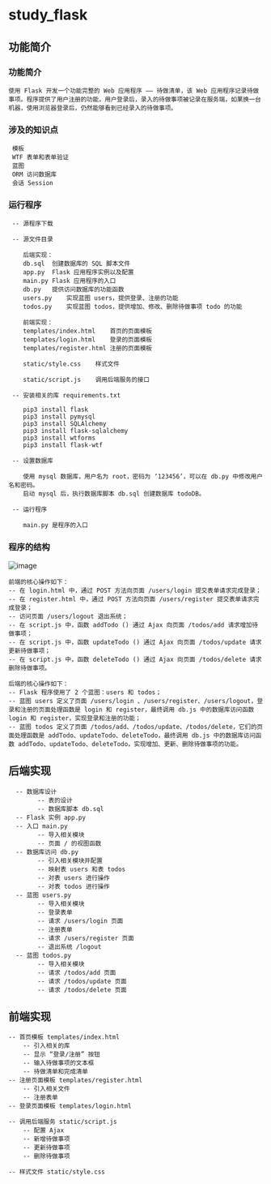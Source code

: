 # study_flask

## 功能简介
### 功能简介

    使用 Flask 开发一个功能完整的 Web 应用程序 —— 待做清单，该 Web 应用程序记录待做事项。程序提供了用户注册的功能，用户登录后，录入的待做事项被记录在服务端，如果换一台机器，使用浏览器登录后，仍然能够看到已经录入的待做事项。

### 涉及的知识点

     模板
     WTF 表单和表单验证
     蓝图
     ORM 访问数据库
     会话 Session

### 运行程序

     -- 源程序下载
     
     -- 源文件目录
        
        后端实现：
        db.sql	创建数据库的 SQL 脚本文件  
        app.py	Flask 应用程序实例以及配置  
        main.py	Flask 应用程序的入口  
        db.py	提供访问数据库的功能函数  
        users.py	实现蓝图 users，提供登录、注册的功能  
        todos.py	实现蓝图 todos，提供增加、修改、删除待做事项 todo 的功能 
        
        前端实现：
        templates/index.html	首页的页面模板  
        templates/login.html	登录的页面模板  
        templates/register.html	注册的页面模板  
        
        static/style.css	样式文件  
        
        static/script.js	调用后端服务的接口 
     
     -- 安装相关的库 requirements.txt
     
        pip3 install flask
        pip3 install pymysql
        pip3 install SQLAlchemy
        pip3 install flask-sqlalchemy
        pip3 install wtforms
        pip3 install flask-wtf
     
     -- 设置数据库
     
        使用 mysql 数据库，用户名为 root，密码为 ‘123456’，可以在 db.py 中修改用户名和密码。
        启动 mysql 后，执行数据库脚本 db.sql 创建数据库 todoDB。
     
     -- 运行程序
     
        main.py 是程序的入口

### 程序的结构

![image](https://user-images.githubusercontent.com/48540417/114809249-6783f800-9ddc-11eb-8a5b-21f09245bbd8.png)

    前端的核心操作如下：
    -- 在 login.html 中，通过 POST 方法向页面 /users/login 提交表单请求完成登录；
    -- 在 register.html 中，通过 POST 方法向页面 /users/register 提交表单请求完成登录；
    -- 访问页面 /users/logout 退出系统；
    -- 在 script.js 中，函数 addTodo () 通过 Ajax 向页面 /todos/add 请求增加待做事项；
    -- 在 script.js 中，函数 updateTodo () 通过 Ajax 向页面 /todos/update 请求更新待做事项；
    -- 在 script.js 中，函数 deleteTodo () 通过 Ajax 向页面 /todos/delete 请求删除待做事项。
    
    后端的核心操作如下：
    -- Flask 程序使用了 2 个蓝图：users 和 todos；
    -- 蓝图 users 定义了页面 /users/login 、/users/register、/users/logout，登录和注册的页面处理函数是 login 和 register，最终调用 db.js 中的数据库访问函数 login 和 register，实现登录和注册的功能；
    -- 蓝图 todos 定义了页面 /todos/add、/todos/update、/todos/delete，它们的页面处理函数是 addTodo、updateTodo、deleteTodo，最终调用 db.js 中的数据库访问函数 addTodo、updateTodo、deleteTodo，实现增加、更新、删除待做事项的功能。

## 后端实现

      -- 数据库设计
            -- 表的设计
            -- 数据库脚本 db.sql
      -- Flask 实例 app.py
      -- 入口 main.py
            -- 导入相关模块
            -- 页面 / 的视图函数
      -- 数据库访问 db.py
            -- 引入相关模块并配置
            -- 映射表 users 和表 todos
            -- 对表 users 进行操作
            -- 对表 todos 进行操作
      -- 蓝图 users.py
            -- 导入相关模块
            -- 登录表单
            -- 请求 /users/login 页面
            -- 注册表单
            -- 请求 /users/register 页面
            -- 退出系统 /logout
      -- 蓝图 todos.py
            -- 导入相关模块
            -- 请求 /todos/add 页面
            -- 请求 /todos/update 页面
            -- 请求 /todos/delete 页面

## 前端实现

    -- 首页模板 templates/index.html
        -- 引入相关的库
        -- 显示 “登录/注册” 按钮
        -- 输入待做事项的文本框
        -- 待做清单和完成清单
    -- 注册页面模板 templates/register.html
        -- 引入相关文件
        -- 注册表单
    -- 登录页面模板 templates/login.html
    
    -- 调用后端服务 static/script.js
        -- 配置 Ajax
        -- 新增待做事项
        -- 更新待做事项
        -- 删除待做事项
    
    -- 样式文件 static/style.css
